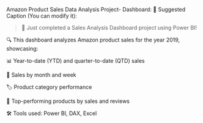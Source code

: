Amazon Product Sales Data Analysis Project- Dashboard:
📝 Suggested Caption (You can modify it):

> 🚀 Just completed a Sales Analysis Dashboard project using Power BI!

🔍 This dashboard analyzes Amazon product sales for the year 2019, showcasing:

📊 Year-to-date (YTD) and quarter-to-date (QTD) sales

🧾 Sales by month and week

🏷️ Product category performance

🥇 Top-performing products by sales and reviews

🛠 Tools used: Power BI, DAX, Excel
